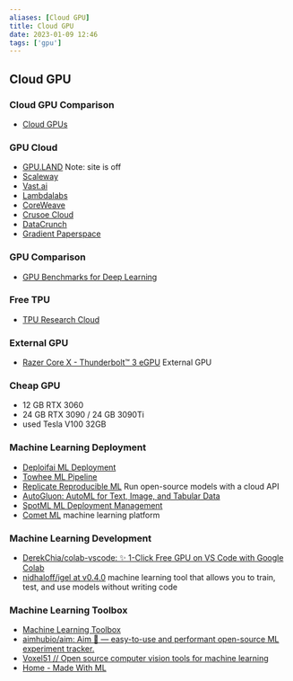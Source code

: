 ```yaml
---
aliases: [Cloud GPU]
title: Cloud GPU
date: 2023-01-09 12:46
tags: ['gpu']
---
```


## Cloud GPU

### Cloud GPU Comparison

- [Cloud GPUs](https://cloud-gpus.com/)

### GPU Cloud

- [GPU.LAND](https://gpu.land/) Note: site is off
- [Scaleway](https://www.scaleway.com/en/gpu-instances/)
- [Vast.ai](https://vast.ai/)
- [Lambdalabs](https://lambdalabs.com/)
- [CoreWeave](https://www.coreweave.com/)
- [Crusoe Cloud](https://crusoecloud.com/)
- [DataCrunch](https://datacrunch.io/)
- [Gradient Paperspace](https://gradient.run/)

### GPU Comparison

- [GPU Benchmarks for Deep Learning](https://lambdalabs.com/gpu-benchmarks)

### Free TPU

- [TPU Research Cloud](https://sites.research.google/trc/about/)

### External GPU

- [Razer Core X - Thunderbolt™ 3 eGPU](https://www.razer.com/gaming-egpus/razer-core-x) External GPU

### Cheap GPU

- 12 GB RTX 3060
- 24 GB RTX 3090 / 24 GB 3090Ti
- used Tesla V100 32GB

### Machine Learning Deployment

- [Deploifai ML Deployment](https://deploif.ai/)
- [Towhee ML Pipeline](https://towhee.io/pipelines?limit=30&page=1)
- [Replicate Reproducible ML](https://replicate.com/) Run open-source models with a cloud API
- [AutoGluon: AutoML for Text, Image, and Tabular Data](https://auto.gluon.ai/stable/index.html)
- [SpotML ML Deployment Management](https://www.spotml.io/)
- [Comet ML](https://www.comet.com/site/) machine learning platform

### Machine Learning Development

- [DerekChia/colab-vscode: ✨ 1-Click Free GPU on VS Code with Google Colab](https://github.com/DerekChia/colab-vscode)
- [nidhaloff/igel at v0.4.0](https://github.com/nidhaloff/igel/tree/v0.4.0) machine learning tool that allows you to train, test, and use models without writing code

### Machine Learning Toolbox

- [Machine Learning Toolbox](https://amitness.com/toolbox/)
- [aimhubio/aim: Aim 💫 — easy-to-use and performant open-source ML experiment tracker.](https://github.com/aimhubio/aim)
- [Voxel51 // Open source computer vision tools for machine learning](https://voxel51.com/)
- [Home - Made With ML](https://madewithml.com/#foundations)
